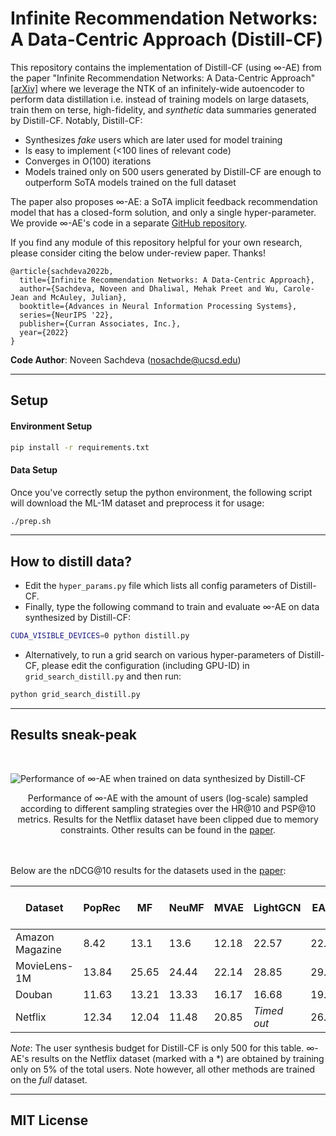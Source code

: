# Infinite Recommendation Networks: A Data-Centric Approach (Distill-CF)

This repository contains the implementation of Distill-CF (using ∞-AE) from the paper "Infinite Recommendation Networks: A Data-Centric Approach" [[arXiv]](https://arxiv.org/abs/2206.02626) where we leverage the NTK of an infinitely-wide autoencoder to perform data distillation i.e. instead of training models on large datasets, train them on terse, high-fidelity, and *synthetic* data summaries generated by Distill-CF. Notably, Distill-CF:
- Synthesizes *fake* users which are later used for model training
- Is easy to implement (<100 lines of relevant code)
- Converges in O(100) iterations
- Models trained only on 500 users generated by Distill-CF are enough to outperform SoTA models trained on the full dataset

The paper also proposes ∞-AE: a SoTA implicit feedback recommendation model that has a closed-form solution, and only a single hyper-parameter. We provide ∞-AE's code in a separate [GitHub repository](https://github.com/noveens/infinite_ae_cf).

If you find any module of this repository helpful for your own research, please consider citing the below under-review paper. Thanks!
```
@article{sachdeva2022b,
  title={Infinite Recommendation Networks: A Data-Centric Approach},
  author={Sachdeva, Noveen and Dhaliwal, Mehak Preet and Wu, Carole-Jean and McAuley, Julian},
  booktitle={Advances in Neural Information Processing Systems},
  series={NeurIPS '22},
  publisher={Curran Associates, Inc.},
  year={2022}
}
```

**Code Author**: Noveen Sachdeva (nosachde@ucsd.edu)

---

## Setup
#### Environment Setup
```bash
pip install -r requirements.txt
```

#### Data Setup
Once you've correctly setup the python environment, the following script will download the ML-1M dataset and preprocess it for usage:

```bash
./prep.sh
```

---
## How to distill data?
- Edit the `hyper_params.py` file which lists all config parameters of Distill-CF.
- Finally, type the following command to train and evaluate ∞-AE on data synthesized by Distill-CF:
```bash
CUDA_VISIBLE_DEVICES=0 python distill.py
```
- Alternatively, to run a grid search on various hyper-parameters of Distill-CF, please edit the configuration (including GPU-ID) in `grid_search_distill.py` and then run:
```bash
python grid_search_distill.py
```

---
## Results sneak-peak

<br>

![Performance of ∞-AE when trained on data synthesized by Distill-CF](results.png)
<center>Performance of ∞-AE with the amount of users (log-scale) sampled according to different
sampling strategies over the HR@10 and PSP@10 metrics. Results for the Netflix dataset have been
clipped due to memory constraints. Other results can be found in the <a href="https://arxiv.org/abs/2206.02626">paper</a>.</center>

<br><br>
Below are the nDCG@10 results for the datasets used in the [paper](https://arxiv.org/abs/2206.02626):

| Dataset           | PopRec  | MF    | NeuMF  | MVAE  | LightGCN    | EASE  | <center>∞-AE <br> (Full)</center> | <center>∞-AE <br> (Distill-CF)</center> |
| -------           | ------  | --    | -----  | ----  | --------    | ----  | ---------------- | ----------------- |
| Amazon Magazine   | 8.42    | 13.1  | 13.6   | 12.18 | 22.57       | 22.84 | 23.06            | **23.81**         |
| MovieLens-1M      | 13.84   | 25.65 | 24.44  | 22.14 | 28.85       | 29.88 | **32.82**        | 32.52             |
| Douban            | 11.63   | 13.21 | 13.33  | 16.17 | 16.68       | 19.48 | **24.94**        | 24.20             |
| Netflix           | 12.34   | 12.04 | 11.48  | 20.85 | *Timed out* | 26.83 | **30.59***       | 30.54             |

*Note*: The user synthesis budget for Distill-CF is only 500 for this table. ∞-AE's results on the Netflix dataset (marked with a *) are obtained by training only on 5% of the total users. Note however, all other methods are trained on the *full* dataset.

---

## MIT License
